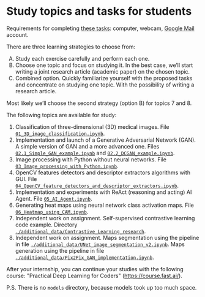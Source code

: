 # Study topics and tasks for students

Requirements for completing [these tasks](https://github.com/foobar167/junkyard/tree/master/students_exercises):
computer, webcam, [Google Mail](https://support.google.com/mail/answer/56256?hl=en) account.

There are three learning strategies to choose from:

<ol type="A">
   <li>Study each exercise carefully and perform each one.</li>
   <li>Choose one topic and focus on studying it.
In the best case, we’ll start writing a joint research article
(academic paper) on the chosen topic.</li>
   <li>Combined option. Quickly familiarize yourself
with the proposed tasks and concentrate on studying one topic.
With the possibility of writing a research article.</li>
</ol>

Most likely we’ll choose the second strategy (option B) for topics 7 and 8.

The following topics are available for study:

   1. Classification of three-dimensional (3D) medical images.
File [`01_3D_image_classification.ipynb`](01_3D_image_classification.ipynb).
   1. Implementation and launch of a Generative Adversarial Network (GAN).
A simple version of GAN and a more advanced one.
Files [`02.1_Simple_GAN_example.ipynb`](02.1_Simple_GAN_example.ipynb)
and [`02.2_DCGAN_example.ipynb`](02.2_DCGAN_example.ipynb).
   1. Image processing with Python without neural networks.
File [`03_Image_processing_with_Python.ipynb`](03_Image_processing_with_Python.ipynb).
   1. OpenCV features detectors and descriptor extractors algorithms with GUI.
File [`04_OpenCV_feature_detectors_and_descriptor_extractors.ipynb`](04_OpenCV_feature_detectors_and_descriptor_extractors.ipynb).
   1. Implementation and experiments with ReAct (reasoning and acting) AI Agent.
File [`05_AI_Agent.ipynb`](05_AI_Agent.ipynb).
   1. Generating heat maps using neural network class activation maps.
File [`06_Heatmap_using_CAM.ipynb`](06_Heatmap_using_CAM.ipynb).
   1. Independent work on assignment.
Self-supervised contrastive learning code example.
Directory [`./additional_data/Contrastive_Learning_research`](./additional_data/Contrastive_Learning_research).
   1. Independent work on assignment.
Maps segmentation using the pipeline in file [`./additional_data/UNet_image_segmentation_v2.ipynb`](./additional_data/UNet_image_segmentation_v2.ipynb).
Maps generation using the pipeline in file [`./additional_data/Pix2Pix_GAN_implementation.ipynb`](./additional_data/Pix2Pix_GAN_implementation.ipynb).

After your internship, you can continue your studies with the following course: "Practical Deep Learning for Coders" (https://course.fast.ai/).

P.S. There is no `models` directory, because models took up too much space.
